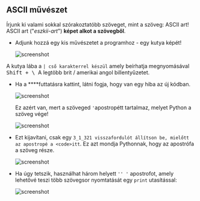 ## ASCII művészet

Írjunk ki valami sokkal szórakoztatóbb szöveget, mint a szöveg: ASCII art! ASCII art ("*eszkii-art*") **képet alkot a szövegből**.

+ Adjunk hozzá egy kis művészetet a programhoz - egy kutya képét!
    
    ![screenshot](images/me-dog.png)

A kutya lába a `| cső karakterrel készül` amely beírhatja megnyomásával <kbd>Shift + \ </kbd> A legtöbb brit / amerikai angol billentyűzetet.

+ Ha a ****futtatásra kattint, látni fogja, hogy van egy hiba az új kódban.
    
    ![screenshot](images/me-dog-bug.png)
    
    Ez azért van, mert a szöveged `'`apostropétt tartalmaz, melyet Python a szöveg vége!
    
    ![screenshot](images/me-dog-quote.png)

+ Ezt kijavítani, csak egy `3_1_321 visszafordulót állítson be, mielőtt az apostropé a <code>itt`. Ez azt mondja Pythonnak, hogy az apostrófa a szöveg része.
    
    ![screenshot](images/me-dog-bug-fix.png)

+ Ha úgy tetszik, használhat három helyett `'' '` apostrofot, amely lehetővé teszi több szövegsor nyomtatását egy `print` utasítással:
    
    ![screenshot](images/me-dog-triple-quote.png)